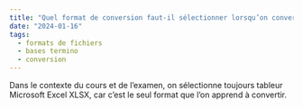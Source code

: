 ```yaml
---
title: "Quel format de conversion faut-il sélectionner lorsqu’on convertit une base termino ?"
date: "2024-01-16"
tags:
  - formats de fichiers
  - bases termino
  - conversion
---
```


Dans le contexte du cours et de l’examen, on sélectionne toujours tableur Microsoft Excel XLSX, car c’est le seul format que l’on apprend à convertir.

